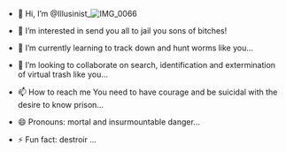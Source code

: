 - 👋 Hi, I’m @Illusinist_![IMG_0066](https://github.com/user-attachments/assets/1cf5433c-2470-4e48-bd4f-1d9bda3d2f73)

- 👀 I’m interested in send you all to jail you sons of bitches!
- 🌱 I’m currently learning to track down and hunt worms like you...
- 💞️ I’m looking to collaborate on search, identification and extermination of virtual trash like you...
- 📫 How to reach me You need to have courage and be suicidal with the desire to know prison...
- 😄 Pronouns: mortal and insurmountable danger...
- ⚡ Fun fact: destroir ...

<!---
DeborahMiye/DeborahMiye is a ✨ special ✨ repository because its `README.md` (this file) appears on your GitHub profile.
You can click the Preview link to take a look at your changes.


![IMG_0402](https://github.com/user-attachments/assets/882d05b2-33c8-4fa1-b964-8c2a3f90d187)

![IMG_0409](https://github.com/user-attachments/assets/a9b99334-a230-438e-8320-58abf74da18d)
